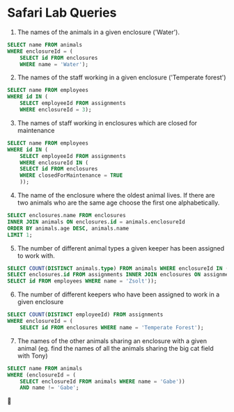 # Safari Lab Queries


1) The names of the animals in a given enclosure ('Water').

```sql
SELECT name FROM animals 
WHERE enclosureId = (
	SELECT id FROM enclosures 
	WHERE name = 'Water');
```

2) The names of the staff working in a given enclosure ('Temperate forest')

```sql
SELECT name FROM employees 
WHERE id IN (
	SELECT employeeId FROM assignments 
	WHERE enclosureId = 3);
```

3) The names of staff working in enclosures which are closed for maintenance

```sql
SELECT name FROM employees 
WHERE id IN (
	SELECT employeeId FROM assignments 
	WHERE enclosureId IN (
	SELECT id FROM enclosures
	WHERE closedForMaintenance = TRUE
	));
```

4) The name of the enclosure where the oldest animal lives. If there are two animals who are the same age choose the first one alphabetically.

```sql
SELECT enclosures.name FROM enclosures
INNER JOIN animals ON enclosures.id = animals.enclosureId
ORDER BY animals.age DESC, animals.name
LIMIT 1;
```

5) The number of different animal types a given keeper has been assigned to work with.

```sql
SELECT COUNT(DISTINCT animals.type) FROM animals WHERE enclosureId IN (
SELECT enclosures.id FROM assignments INNER JOIN enclosures ON assignments.enclosureId = enclosures.id WHERE assignments.employeeId = (
SELECT id FROM employees WHERE name = 'Zsolt'));
```

6) The number of different keepers who have been assigned to work in a given enclosure

```sql
SELECT COUNT(DISTINCT employeeId) FROM assignments 
WHERE enclosureId = (
	SELECT id FROM enclosures WHERE name = 'Temperate Forest');
```

7) The names of the other animals sharing an enclosure with a given animal (eg. find the names of all the animals sharing the big cat field with Tony)

```sql
SELECT name FROM animals 
WHERE (enclosureId = (
	SELECT enclosureId FROM animals WHERE name = 'Gabe'))
	AND name != 'Gabe';
```

